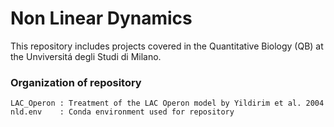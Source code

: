 # Non Linear Dynamics

This repository includes projects covered in the Quantitative Biology (QB) at the Unviversitá degli Studi di Milano.

### Organization of repository

    LAC_Operon : Treatment of the LAC Operon model by Yildirim et al. 2004
    nld.env    : Conda environment used for repository
